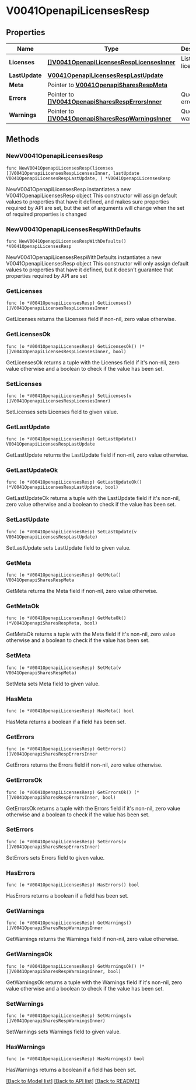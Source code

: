 # V0041OpenapiLicensesResp

## Properties

Name | Type | Description | Notes
------------ | ------------- | ------------- | -------------
**Licenses** | [**[]V0041OpenapiLicensesRespLicensesInner**](V0041OpenapiLicensesRespLicensesInner.md) | List of licenses | 
**LastUpdate** | [**V0041OpenapiLicensesRespLastUpdate**](V0041OpenapiLicensesRespLastUpdate.md) |  | 
**Meta** | Pointer to [**V0041OpenapiSharesRespMeta**](V0041OpenapiSharesRespMeta.md) |  | [optional] 
**Errors** | Pointer to [**[]V0041OpenapiSharesRespErrorsInner**](V0041OpenapiSharesRespErrorsInner.md) | Query errors | [optional] 
**Warnings** | Pointer to [**[]V0041OpenapiSharesRespWarningsInner**](V0041OpenapiSharesRespWarningsInner.md) | Query warnings | [optional] 

## Methods

### NewV0041OpenapiLicensesResp

`func NewV0041OpenapiLicensesResp(licenses []V0041OpenapiLicensesRespLicensesInner, lastUpdate V0041OpenapiLicensesRespLastUpdate, ) *V0041OpenapiLicensesResp`

NewV0041OpenapiLicensesResp instantiates a new V0041OpenapiLicensesResp object
This constructor will assign default values to properties that have it defined,
and makes sure properties required by API are set, but the set of arguments
will change when the set of required properties is changed

### NewV0041OpenapiLicensesRespWithDefaults

`func NewV0041OpenapiLicensesRespWithDefaults() *V0041OpenapiLicensesResp`

NewV0041OpenapiLicensesRespWithDefaults instantiates a new V0041OpenapiLicensesResp object
This constructor will only assign default values to properties that have it defined,
but it doesn't guarantee that properties required by API are set

### GetLicenses

`func (o *V0041OpenapiLicensesResp) GetLicenses() []V0041OpenapiLicensesRespLicensesInner`

GetLicenses returns the Licenses field if non-nil, zero value otherwise.

### GetLicensesOk

`func (o *V0041OpenapiLicensesResp) GetLicensesOk() (*[]V0041OpenapiLicensesRespLicensesInner, bool)`

GetLicensesOk returns a tuple with the Licenses field if it's non-nil, zero value otherwise
and a boolean to check if the value has been set.

### SetLicenses

`func (o *V0041OpenapiLicensesResp) SetLicenses(v []V0041OpenapiLicensesRespLicensesInner)`

SetLicenses sets Licenses field to given value.


### GetLastUpdate

`func (o *V0041OpenapiLicensesResp) GetLastUpdate() V0041OpenapiLicensesRespLastUpdate`

GetLastUpdate returns the LastUpdate field if non-nil, zero value otherwise.

### GetLastUpdateOk

`func (o *V0041OpenapiLicensesResp) GetLastUpdateOk() (*V0041OpenapiLicensesRespLastUpdate, bool)`

GetLastUpdateOk returns a tuple with the LastUpdate field if it's non-nil, zero value otherwise
and a boolean to check if the value has been set.

### SetLastUpdate

`func (o *V0041OpenapiLicensesResp) SetLastUpdate(v V0041OpenapiLicensesRespLastUpdate)`

SetLastUpdate sets LastUpdate field to given value.


### GetMeta

`func (o *V0041OpenapiLicensesResp) GetMeta() V0041OpenapiSharesRespMeta`

GetMeta returns the Meta field if non-nil, zero value otherwise.

### GetMetaOk

`func (o *V0041OpenapiLicensesResp) GetMetaOk() (*V0041OpenapiSharesRespMeta, bool)`

GetMetaOk returns a tuple with the Meta field if it's non-nil, zero value otherwise
and a boolean to check if the value has been set.

### SetMeta

`func (o *V0041OpenapiLicensesResp) SetMeta(v V0041OpenapiSharesRespMeta)`

SetMeta sets Meta field to given value.

### HasMeta

`func (o *V0041OpenapiLicensesResp) HasMeta() bool`

HasMeta returns a boolean if a field has been set.

### GetErrors

`func (o *V0041OpenapiLicensesResp) GetErrors() []V0041OpenapiSharesRespErrorsInner`

GetErrors returns the Errors field if non-nil, zero value otherwise.

### GetErrorsOk

`func (o *V0041OpenapiLicensesResp) GetErrorsOk() (*[]V0041OpenapiSharesRespErrorsInner, bool)`

GetErrorsOk returns a tuple with the Errors field if it's non-nil, zero value otherwise
and a boolean to check if the value has been set.

### SetErrors

`func (o *V0041OpenapiLicensesResp) SetErrors(v []V0041OpenapiSharesRespErrorsInner)`

SetErrors sets Errors field to given value.

### HasErrors

`func (o *V0041OpenapiLicensesResp) HasErrors() bool`

HasErrors returns a boolean if a field has been set.

### GetWarnings

`func (o *V0041OpenapiLicensesResp) GetWarnings() []V0041OpenapiSharesRespWarningsInner`

GetWarnings returns the Warnings field if non-nil, zero value otherwise.

### GetWarningsOk

`func (o *V0041OpenapiLicensesResp) GetWarningsOk() (*[]V0041OpenapiSharesRespWarningsInner, bool)`

GetWarningsOk returns a tuple with the Warnings field if it's non-nil, zero value otherwise
and a boolean to check if the value has been set.

### SetWarnings

`func (o *V0041OpenapiLicensesResp) SetWarnings(v []V0041OpenapiSharesRespWarningsInner)`

SetWarnings sets Warnings field to given value.

### HasWarnings

`func (o *V0041OpenapiLicensesResp) HasWarnings() bool`

HasWarnings returns a boolean if a field has been set.


[[Back to Model list]](../README.md#documentation-for-models) [[Back to API list]](../README.md#documentation-for-api-endpoints) [[Back to README]](../README.md)


